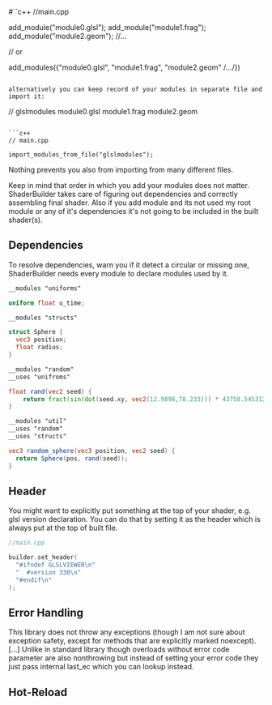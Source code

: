 #``c++
//main.cpp

add_module("module0.glsl");
add_module("module1.frag");
add_module("module2.geom");
//...

// or

add_modules({"module0.glsl", "module1.frag", "module2.geom" /*...*/})
```

alternatively you can keep record of your modules in separate file and import it:

```
// glslmodules
module0.glsl
module1.frag
module2.geom
```

```c++
// main.cpp

import_modules_from_file("glslmodules");
```

Nothing prevents you also from importing from many different files.

Keep in mind that order in which you add your modules does not matter.
ShaderBuilder takes care of figuring out dependencies and correctly assembling final shader.
Also if you add module and its not used my root module or any of it's dependencies it's not going to be included in the built shader(s).

## Dependencies

To resolve dependencies, warn you if it detect a circular or missing one, ShaderBuilder needs every module to declare modules used by it.

```glsl
__modules "uniforms"

uniform float u_time;
```

```glsl
__modules "structs"

struct Sphere {
  vec3 position;
  float radius;
}

```

```glsl
__modules "random"
__uses "unifroms"

float rand(vec2 seed) {
    return fract(sin(dot(seed.xy, vec2(12.9898,78.233))) * 43758.5453123 + u_time);
}

```

```glsl
__modules "util"
__uses "random"
__uses "structs"

vec3 random_sphere(vec3 position, vec2 seed) {
  return Sphere(pos, rand(seed));
}
```

## Header
You might want to explicitly put something at the top of your shader, e.g. glsl version declaration. 
You can do that by setting it as the header which is always put at the top of built file.

```c++
//main.cpp

builder.set_header(
  "#ifndef GLSLVIEWER\n"
  "  #version 330\n"
  "#endif\n"
);
```

## Error Handling
This library does not throw any exceptions (though I am not sure about exception safety,
except for methods that are explicitly marked noexcept).
[...]
Unlike in standard library though overloads without error code parameter are also nonthrowing
but instead of setting your error code they just pass internal last_ec which you can lookup instead.

## Hot-Reload
